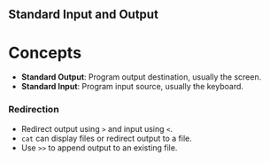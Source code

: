 
## Standard Input and Output

# Concepts

- **Standard Output**: Program output destination, usually the screen.
- **Standard Input**: Program input source, usually the keyboard.

### Redirection

- Redirect output using `>` and input using `<`.
- `cat` can display files or redirect output to a file.
- Use `>>` to append output to an existing file.


